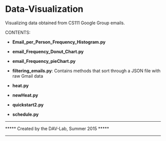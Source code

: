 # Data-Visualization
Visualizing data obtained from CS111 Google Group emails.

CONTENTS:
+ <strong>Email_per_Person_Frequency_Histogram.py</strong>
 
+ <strong>email_Frequency_Donut_Chart.py</strong>
 
+ <strong>email_Frequency_pieChart.py</strong>
 
+ <strong>filtering_emails.py</strong>: Contains methods that sort through a JSON file with raw Gmail data

+ <strong>heat.py</strong>
 
+ <strong>newHeat.py</strong>
 
+ <strong>quickstart2.py</strong>
 
+ <strong>schedule.py</strong>

***********************************************
***** Created by the DAV-Lab, Summer 2015 *****
***********************************************
